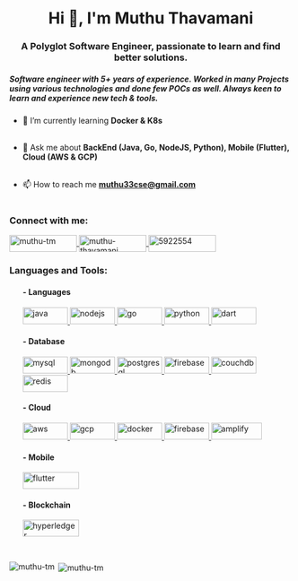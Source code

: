 <h1 align="center">Hi 👋, I'm Muthu Thavamani</h1>

<h3 align="center">A Polyglot Software Engineer, passionate to learn and find better solutions.</h3>

<h5>Software engineer with 5+ years of experience. Worked in many Projects using various technologies and done few POCs as well. Always keen to learn and experience new tech & tools.</h5>

- 🌱  I’m currently learning **Docker & K8s**  <br><br>

- 💬  Ask me about **BackEnd (Java, Go, NodeJS, Python), Mobile (Flutter), Cloud (AWS & GCP)**<br><br>

- 📫  How to reach me **muthu33cse@gmail.com** <br><br>

<h3 align="left">Connect with me:</h3>

<p align="left">

<a href="https://github.com/muthu-tm" target="blank">
<img align="center" src="https://img.shields.io/badge/GitHub-181717?logo=github&logoColor=white&style=flat" alt="muthu-tm" height="30" width="120" />
</a> 

<a href="https://linkedin.com/in/muthu-thavamani" target="blank">
<img align="center" src="https://img.shields.io/badge/Linkedin-0077B5?logo=linkedin&logoColor=white&style=flat" alt="muthu-thavamani" height="30" width="120" />
</a>

<a href="https://stackoverflow.com/users/5922554" target="blank">
<img align="center" src="https://img.shields.io/badge/Stackoverflow-F58025?logo=stackoverflow&logoColor=black&style=flat" alt="5922554" height="30" width="120" />
</a>
</p>

<h3 align="left">Languages and Tools:</h3>
<ul>

<h4 align="left">- Languages</h4>
<p align="left">

<a href="https://www.java.com" target="_blank">
<img src="https://img.shields.io/badge/Java-007396?logo=java&logoColor=white&style=flat" alt="java" width="80" height="30"/> 
</a> 

<a href="https://nodejs.org" target="_blank"> 
<img src="https://img.shields.io/badge/NodeJS-339933?logo=node.js&logoColor=white&style=flat" alt="nodejs" width="80" height="30"/>
</a> 

<a href="https://golang.org" target="_blank"> 
<img src="https://img.shields.io/badge/Go-00ADD8?logo=go&logoColor=white&style=flat" alt="go"  width="80" height="30"/>  
</a> 

<a href="https://www.python.org" target="_blank"> 
<img src="https://img.shields.io/badge/Python-3776AB?logo=python&logoColor=white&style=flat" alt="python" width="80" height="30"/> 
</a> 

<a href="https://dart.dev" target="_blank"> 
<img src="https://img.shields.io/badge/Dart-0175C2?logo=dart&logoColor=white&style=flat" alt="dart"  width="80" height="30"/> 
</a> 
</p>

<h4 align="left">- Database</h4>
<p align="left"> 

<a href="https://www.mysql.com/" target="_blank"> 
<img src="https://img.shields.io/badge/MySQL-4479A1?logo=mysql&logoColor=white&style=flat" alt="mysql" width="80" height="30"/>
</a>

<a href="https://www.mongodb.com/" target="_blank"> 
<img src="https://img.shields.io/badge/MongoDB-47A248?logo=mongodb&logoColor=white&style=flat" alt="mongodb" width="80" height="30"/> 
</a>  

<a href="https://www.postgresql.org" target="_blank">
<img src="https://img.shields.io/badge/Postgresql-336791?logo=postgresql&logoColor=white&style=flat" alt="postgresql" width="80" height="30"/> 
</a>

<a href="https://firebase.google.com/" target="_blank">
<img src="https://img.shields.io/badge/FireStore-FFCA28?logo=firebase&logoColor=black&style=flat" alt="firebase" width="80" height="30"/>
</a>

<a href="https://couchdb.apache.org/" target="_blank">
<img src="https://img.shields.io/badge/CouchDB-EA2328?logo=couchbase&logoColor=white&style=flat" alt="couchdb" width="80" height="30"/> 
</a> 

<a href="https://redis.io" target="_blank"> 
<img src="https://img.shields.io/badge/Redis-DC382D?logo=redis&logoColor=white&style=flat" alt="redis" width="80" height="30"/>
</a>
</p>

<h4 align="left">- Cloud</h4>

<a href="https://aws.amazon.com" target="_blank"> 
<img src="https://img.shields.io/badge/AWS-232F3E?logo=amazon%20aws&logoColor=white&style=flat" alt="aws" width="80" height="30"/> 
</a>

<a href="https://cloud.google.com" target="_blank">
<img src="https://img.shields.io/badge/GCP-4285F4?logo=google%20cloud&logoColor=white&style=flat" alt="gcp" width="80" height="30"/> 
</a>

<a href="https://www.docker.com/" target="_blank"> 
<img src="https://img.shields.io/badge/Docker-2496ED?logo=docker&logoColor=white&style=flat" alt="docker" width="80" height="30"/>
</a>

<a href="https://firebase.google.com/" target="_blank">
<img src="https://img.shields.io/badge/Firebase-FFCA28?logo=firebase&logoColor=black&style=flat" alt="firebase" width="80" height="30"/>
</a>

<a href="https://aws.amazon.com/amplify/" target="_blank">
<img src="https://img.shields.io/badge/AWS Amplify-FF9900?logo=aws%20amplify&logoColor=black&style=flat" alt="amplify" width="90" height="30"/>
</a>

</p>

<h4 align="left">- Mobile</h4>
<p align="left"> 

<a href="https://flutter.dev" target="_blank">
<img src="https://img.shields.io/badge/Flutter-02569B?logo=flutter&logoColor=white&style=flat" alt="flutter" width="100" height="30"/> 
</a> 
</p>

<h4 align="left">- Blockchain</h4>
<p align="left"> 

<a href="https://www.hyperledger.org/" target="_blank">
<img src="https://img.shields.io/badge/Hyperledger-2F3134?logo=hyperledger&logoColor=white&style=flat" alt="hyperledger" width="100" height="30"/> 
</a> 
</p>
</ul>

<br>
<p><img align="left" src="https://github-readme-stats.vercel.app/api/top-langs?username=muthu-tm&show_icons=true&locale=en&layout=compact&langs_count=8&count_private=true&theme=radical" alt="muthu-tm" /></p>

<p>&nbsp;<img align="center" src="https://github-readme-stats.vercel.app/api?username=muthu-tm&show_icons=true&locale=en&count_private=true&theme=radical" alt="muthu-tm" /></p>

